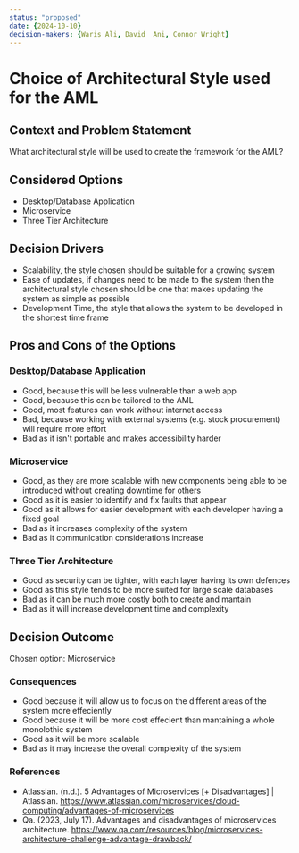 ```yaml
---
status: "proposed"
date: {2024-10-10}
decision-makers: {Waris Ali, David  Ani, Connor Wright}
---
```


# Choice of Architectural Style used for the AML

## Context and Problem Statement

What architectural style will be used to create the framework for the AML?

## Considered Options

* Desktop/Database Application
* Microservice
* Three Tier Architecture

## Decision Drivers

* Scalability, the style chosen should be suitable for a growing system
* Ease of updates, if changes need to be made to the system then the architectural style chosen should be one that makes updating the system as simple as possible
* Development Time, the style that allows the system to be developed in the shortest time frame

## Pros and Cons of the Options

### Desktop/Database Application

* Good, because this will be less vulnerable than a web app 
* Good, because this can be tailored to the AML 
* Good, most features can work without internet access
* Bad, because working with external systems (e.g. stock procurement) will require more effort
* Bad as it isn't portable and makes accessibility harder

### Microservice

* Good, as they are more scalable with new components being able to be introduced without creating downtime for others
* Good as it is easier to identify and fix faults that appear
* Good as it allows for easier development with each developer having a fixed goal
* Bad as it increases complexity of the system
* Bad as it communication considerations increase 

### Three Tier Architecture

* Good as security can be tighter, with each layer having its own defences
* Good as this style tends to be more suited for large scale databases
* Bad as it can be much more costly both to create and mantain
* Bad as it will increase development time and complexity


## Decision Outcome

Chosen option: Microservice

### Consequences

* Good because it will allow us to focus on the different areas of the system more effeciently
* Good because it will be more cost effecient than mantaining a whole monolothic system
* Good as it will be more scalable
* Bad as it may increase the overall complexity of the system

### References

* Atlassian. (n.d.). 5 Advantages of Microservices [+ Disadvantages] | Atlassian. https://www.atlassian.com/microservices/cloud-computing/advantages-of-microservices
* Qa. (2023, July 17). Advantages and disadvantages of microservices architecture. https://www.qa.com/resources/blog/microservices-architecture-challenge-advantage-drawback/ 
